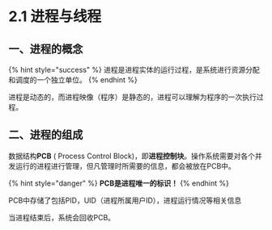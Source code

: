 # 2.1 进程与线程

## 一、进程的概念

{% hint style="success" %}
进程是进程实体的运行过程，是系统进行资源分配和调度的一个独立单位。
{% endhint %}

进程是动态的，而进程映像（程序）是静态的，进程可以理解为程序的一次执行过程。

## 二、进程的组成

数据结构**PCB** \( Process Control Block\)，即**进程控制块**。操作系统需要对各个并发运行的进程进行管理，但凡管理时所需要的信息，都会被放在PCB中。

{% hint style="danger" %}
**PCB是进程唯一的标识！**
{% endhint %}

PCB中存储了包括PID，UID（进程所属用户ID），进程运行情况等相关信息

当进程结束后，系统会回收PCB。

